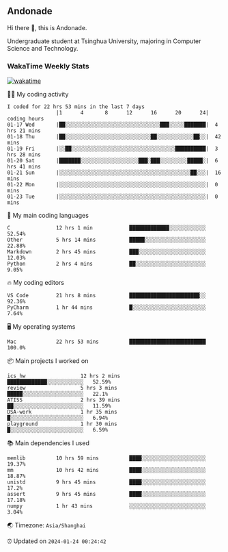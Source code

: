 ## Andonade

Hi there 👋, this is Andonade.

Undergraduate student at Tsinghua University, majoring in Computer Science and Technology.

### WakaTime Weekly Stats

[![wakatime](https://wakatime.com/badge/user/018bd8cc-ca3d-4a3e-a11d-74879d0e0c99.svg)](https://wakatime.com/@018bd8cc-ca3d-4a3e-a11d-74879d0e0c99)

🧑‍💻 My coding activity 

```text
I coded for 22 hrs 53 mins in the last 7 days
          		|1      4       8      12      16      20      24|	coding hours
01-17 Wed		|██░░░░░░░░░░░░░░░░░░░░░░░░░░░░░░░███░░░░░███████|	4 hrs 21 mins
01-18 Thu		|██░░░░░░░░░░░░░░░░░░░░░░░░░░░░██░░░░░░░░░░░░██░░|	42 mins
01-19 Fri		|░░██░░░░░░░░░░░░░░░░░░░░░░░░░░░░░░░░░░██████████|	3 hrs 28 mins
01-20 Sat		|███████░░░░░░░░░░░░░░░░░░░███░███░░░░░░░░░█████░|	6 hrs 41 mins
01-21 Sun		|░░░░░░░░░░░░░░░░░░░░░░░░░░░░░░░░░░░░░░░░░░░██░░░|	16 mins
01-22 Mon		|░░░░░░░░░░░░░░░░░░░░░░░░░░░░░░░░░░░░░░░░░░░░░░░░|	0 mins
01-23 Tue		|░░░░░░░░░░░░░░░░░░░░░░░░░░░░░░░░░░░░░░░░░░░░░░░░|	0 mins
```

🌱 My main coding languages 

```text
C              	12 hrs 1 min        	█████████████░░░░░░░░░░░░	52.54%
Other          	5 hrs 14 mins       	█████░░░░░░░░░░░░░░░░░░░░	22.88%
Markdown       	2 hrs 45 mins       	███░░░░░░░░░░░░░░░░░░░░░░	12.03%
Python         	2 hrs 4 mins        	██░░░░░░░░░░░░░░░░░░░░░░░	9.05%
```

🔥 My coding editors 

```text
VS Code        	21 hrs 8 mins       	███████████████████████░░	92.36%
PyCharm        	1 hr 44 mins        	█░░░░░░░░░░░░░░░░░░░░░░░░	7.64%
```

🖥️ My operating systems 

```text
Mac            	22 hrs 53 mins      	█████████████████████████	100.0%
```

📦 Main projects I worked on 

```text
ics_hw              	12 hrs 2 mins       	█████████████░░░░░░░░░░░░	52.59%
review              	5 hrs 3 mins        	█████░░░░░░░░░░░░░░░░░░░░	22.1%
ATISS               	2 hrs 39 mins       	██░░░░░░░░░░░░░░░░░░░░░░░	11.59%
DSA-work            	1 hr 35 mins        	█░░░░░░░░░░░░░░░░░░░░░░░░	6.94%
playground          	1 hr 30 mins        	█░░░░░░░░░░░░░░░░░░░░░░░░	6.59%
```

📚 Main dependencies I used 

```text
memlib         	10 hrs 59 mins      	████░░░░░░░░░░░░░░░░░░░░░	19.37%
mm             	10 hrs 42 mins      	████░░░░░░░░░░░░░░░░░░░░░	18.87%
unistd         	9 hrs 45 mins       	████░░░░░░░░░░░░░░░░░░░░░	17.2%
assert         	9 hrs 45 mins       	████░░░░░░░░░░░░░░░░░░░░░	17.18%
numpy          	1 hr 43 mins        	░░░░░░░░░░░░░░░░░░░░░░░░░	3.04%
```

🌏 Timezone: `Asia/Shanghai`

⏰ Updated on `2024-01-24 00:24:42`